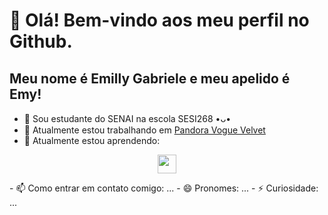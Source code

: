 # 👋 Olá! Bem-vindo aos meu perfil no Github.
## Meu nome é Emilly Gabriele e meu apelido é Emy!
- 🏫 Sou estudante do SENAI na escola SESI268 •ᴗ•
- 🔭 Atualmente estou trabalhando em [Pandora Vogue Velvet](https://github.com/EmyyS2/PandoraVogueVelvet.git)
- 🌱 Atualmente estou aprendendo:
 <p align="center"> 
 <img loading="lazy" src="https://cdn.jsdelivr.net/gh/devicons/devicon/icons/php/php-original.svg" width="30" height="30"/>
 </p>
- 📫 Como entrar em contato comigo: ...
- 😄 Pronomes: ...
- ⚡ Curiosidade: ...
